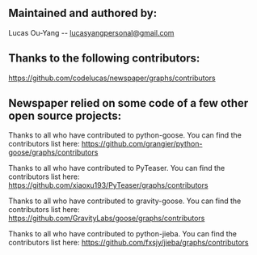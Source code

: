 Maintained and authored by:
---------------------------
Lucas Ou-Yang -- lucasyangpersonal@gmail.com

Thanks to the following contributors:
-------------------------------------
https://github.com/codelucas/newspaper/graphs/contributors

Newspaper relied on some code of a few other open source projects:
------------------------------------------------------------------
Thanks to all who have contributed to python-goose.
You can find the contributors list here:
https://github.com/grangier/python-goose/graphs/contributors

Thanks to all who have contributed to PyTeaser.
You can find the contributors list here:
https://github.com/xiaoxu193/PyTeaser/graphs/contributors

Thanks to all who have contributed to gravity-goose.
You can find the contributors list here:
https://github.com/GravityLabs/goose/graphs/contributors

Thanks to all who have contributed to python-jieba.
You can find the contributors list here:
https://github.com/fxsjy/jieba/graphs/contributors
